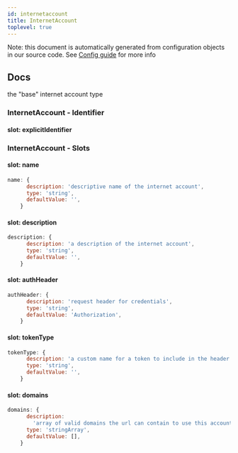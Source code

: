 ```yaml
---
id: internetaccount
title: InternetAccount
toplevel: true
---
```


Note: this document is automatically generated from configuration objects in our
source code. See [Config guide](/docs/config_guide) for more info

## Docs

the "base" internet account type

### InternetAccount - Identifier

#### slot: explicitIdentifier

### InternetAccount - Slots

#### slot: name

```js
name: {
      description: 'descriptive name of the internet account',
      type: 'string',
      defaultValue: '',
    }
```

#### slot: description

```js
description: {
      description: 'a description of the internet account',
      type: 'string',
      defaultValue: '',
    }
```

#### slot: authHeader

```js
authHeader: {
      description: 'request header for credentials',
      type: 'string',
      defaultValue: 'Authorization',
    }
```

#### slot: tokenType

```js
tokenType: {
      description: 'a custom name for a token to include in the header',
      type: 'string',
      defaultValue: '',
    }
```

#### slot: domains

```js
domains: {
      description:
        'array of valid domains the url can contain to use this account',
      type: 'stringArray',
      defaultValue: [],
    }
```
